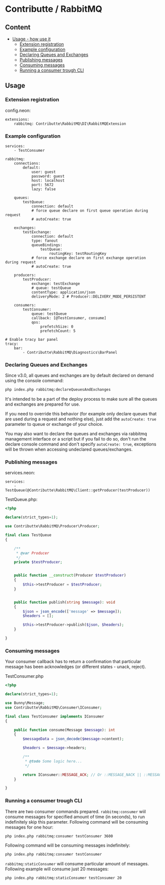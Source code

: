 # Contributte / RabbitMQ

## Content

- [Usage - how use it](#usage)
    - [Extension registration](#extension-registration)
    - [Example configuration](#example-configuration)
    - [Declaring Queues and Exchanges](#declaring-queues-and-exchanges)
    - [Publishing messages](#publishing-messages)
    - [Consuming messages](#consuming-messages)
    - [Running a consumer trough CLI](#running-a-consumer-trough-cli)

## Usage

### Extension registration

config.neon:

```neon
extensions:
	rabbitmq: Contributte\RabbitMQ\DI\RabbitMQExtension
```

### Example configuration

```neon
services:
	- TestConsumer

rabbitmq:
	connections:
		default:
			user: guest
			password: guest
			host: localhost
			port: 5672
			lazy: false

	queues:
		testQueue:
			connection: default
			# force queue declare on first queue operation during request
			# autoCreate: true 

	exchanges:
		testExchange:
			connection: default
			type: fanout
			queueBindings:
				testQueue:
					routingKey: testRoutingKey
			# force exchange declare on first exchange operation during request
			# autoCreate: true

	producers:
		testProducer:
			exchange: testExchange
			# queue: testQueue
			contentType: application/json
			deliveryMode: 2 # Producer::DELIVERY_MODE_PERSISTENT

	consumers:
		testConsumer:
			queue: testQueue
			callback: [@TestConsumer, consume]
			qos:
				prefetchSize: 0
				prefetchCount: 5

# Enable tracy bar panel
tracy:
	bar:
		- Contributte\RabbitMQ\Diagnostics\BarPanel
```

### Declaring Queues and Exchanges

Since v3.0, all queues and exchanges are by default declared on demand using the console command: 

```bash
php index.php rabbitmq:declareQueuesAndExchanges
```

It's intended to be a part of the deploy process to make sure all the queues and exchanges are prepared for use.

If you need to override this behavior (for example only declare queues that are used during a request and nothing else), 
just add the `autoCreate: true` parameter to queue or exchange of your choice.

You may also want to declare the queues and exchanges via rabbitmq management interface or a script but if you fail to 
do so, don't run the declare console command and don't specify `autoCreate: true`, exceptions will be thrown 
when accessing undeclared queues/exchanges.

### Publishing messages

services.neon:

```neon
services:
	- TestQueue(@Contributte\RabbitMQ\Client::getProducer(testProducer))
```

TestQueue.php:

```php
<?php

declare(strict_types=1);

use Contributte\RabbitMQ\Producer\Producer;

final class TestQueue
{

	/**
	 * @var Producer
	 */
	private $testProducer;


	public function __construct(Producer $testProducer)
	{
		$this->testProducer = $testProducer;
	}


	public function publish(string $message): void
	{
		$json = json_encode(['message' => $message]);
		$headers = [];

		$this->testProducer->publish($json, $headers);
	}

}
```

### Consuming messages

Your consumer callback has to return a confirmation that particular message has been acknowledges (or different states - unack, reject).

TestConsumer.php

```php
<?php

declare(strict_types=1);

use Bunny\Message;
use Contributte\RabbitMQ\Consumer\IConsumer;

final class TestConsumer implements IConsumer
{

	public function consume(Message $message): int
	{
		$messageData = json_decode($message->content);

		$headers = $message->headers;

		/**
		 * @todo Some logic here...
		 */

		return IConsumer::MESSAGE_ACK; // Or ::MESSAGE_NACK || ::MESSAGE_REJECT
	}

}
```

### Running a consumer trough CLI

There are two consumer commands prepared. `rabbitmq:consumer` wiil consume messages for specified amount of time (in seconds), to run indefinitely skip this parameter. Following command will be consuming messages for one hour:

```bash
php index.php rabbitmq:consumer testConsumer 3600
```

Following command will be consuming messages indefinitely:

```bash
php index.php rabbitmq:consumer testConsumer
```


`rabbitmq:staticConsumer` will consume particular amount of messages. Following example will consume just 20 messages:

```bash
php index.php rabbitmq:staticConsumer testConsumer 20
```
